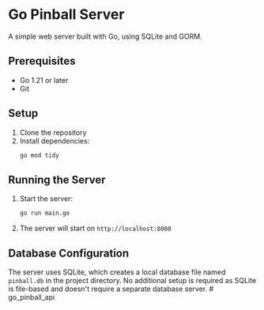 # Go Pinball Server

A simple web server built with Go, using SQLite and GORM.

## Prerequisites

- Go 1.21 or later
- Git

## Setup

1. Clone the repository
2. Install dependencies:
   ```bash
   go mod tidy
   ```

## Running the Server

1. Start the server:
   ```bash
   go run main.go
   ```

2. The server will start on `http://localhost:8080`

## Database Configuration

The server uses SQLite, which creates a local database file named `pinball.db` in the project directory. No additional setup is required as SQLite is file-based and doesn't require a separate database server. # go_pinball_api
